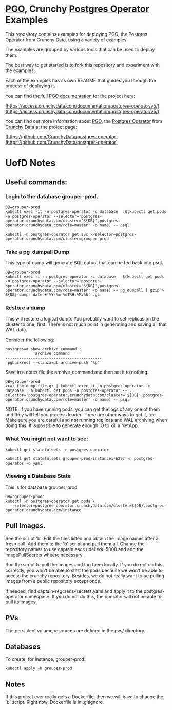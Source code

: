 # [PGO](https://github.com/CrunchyData/postgres-operator), Crunchy [Postgres Operator](https://github.com/CrunchyData/postgres-operator) Examples

This repository contains examples for deploying PGO, the Postgres Operator from Crunchy Data, using a variety of examples.

The examples are grouped by various tools that can be used to deploy them.

The best way to get started is to fork this repository and experiment with the examples.

Each of the examples has its own README that guides you through the process of deploying it.

You can find the full [PGO documentation](https://access.crunchydata.com/documentation/postgres-operator/v5/) for the project here:

[https://access.crunchydata.com/documentation/postgres-operator/v5/](https://access.crunchydata.com/documentation/postgres-operator/v5/)

You can find out more information about [PGO](https://github.com/CrunchyData/postgres-operator), the [Postgres Operator](https://github.com/CrunchyData/postgres-operator) from [Crunchy Data](https://www.crunchydata.com) at the project page:

[https://github.com/CrunchyData/postgres-operator](https://github.com/CrunchyData/postgres-operator)

# UofD Notes

## Useful commands:

### Login to the database grouper-prod.

```
DB=grouper-prod
kubectl exec -it -n postgres-operator -c database   $(kubectl get pods -n postgres-operator --selector='postgres-operator.crunchydata.com/cluster='${DB}',postgres-operator.crunchydata.com/role=master' -o name) -- psql
```

```
kubectl -n postgres-operator get svc --selector=postgres-operator.crunchydata.com/cluster=grouper-prod
```

### Take a pg_dumpall Dump

This type of dump will generate SQL output that can be fed back into psql.

```
DB=grouper-prod
kubectl exec -i -n postgres-operator -c database   $(kubectl get pods -n postgres-operator --selector='postgres-operator.crunchydata.com/cluster='${DB}',postgres-operator.crunchydata.com/role=master' -o name) -- pg_dumpall | gzip > ${DB}-dump-`date +'%Y-%m-%dT%H:%M:%S'`.gz
```

### Restore a dump

This will restore a logical dump.  You probably want to set replicas on the cluster to one, first.  There is not much point in generating and saving all that
WAL data.

Consider the following:

```
postgres=# show archive_command ;
             archive_command
------------------------------------------
 pgbackrest --stanza=db archive-push "%p"
```

Save in a notes file the archive_command and then set it to nothing.



```
DB=grouper-prod
zcat the-dump-file.gz | kubectl exec -i -n postgres-operator -c database   $(kubectl get pods -n postgres-operator --selector='postgres-operator.crunchydata.com/cluster='${DB}',postgres-operator.crunchydata.com/role=master' -o name) -- psql
```

NOTE: if you have running pods, you can get the logs of any one of them and they will tell you process leader.  There are other ways to get it, too.
Make sure you are careful and not running replicas and WAL archiving when doing this.  It is possible to generate enough IO to kill a NetApp.

### What You might not want to see:

```
kubectl get statefulsets -n postgres-operator

kubectl get statefulsets grouper-prod-instance1-b297 -n postgres-operator -o yaml
```

### Viewing a Database State

This is for database grouper_prod

```
DB="grouper-prod"
kubectl -n postgres-operator get pods \
  --selector=postgres-operator.crunchydata.com/cluster=${DB},postgres-operator.crunchydata.com/instance
```

## Pull Images.

See the script 'b'.  Edit the files listed and obtain the image
names after a fresh pull.  Add them to the 'b' script and pull them
all.  Change the repository names to use captain.escs.udel.edu:5000
and add the imagePullSecrets wheere necessary.

Run the script to pull the images and tag them locally.  If you do
not do this correctly, you won't be able to start the pods because
we won't be able to access the crunchy repository.  Besides, we
do not really want to be pulling images from a public repository
except once.

If needed, find captain-regcreds-secrets.yaml and apply it to the
postgres-operator namespace.  If you do not do this, the operator
will not be able to pull its images.

## PVs

The persistent volume resources are defined in the pvs/ directory.

## Databases

To create, for instance, grouper-prod:

```
kubectl apply -k grouper-prod
```

## Notes

If this project ever really gets a Dockerfile, then we will have to
change the 'b' script.  Right now, Dockerfile is in .gitignore.
